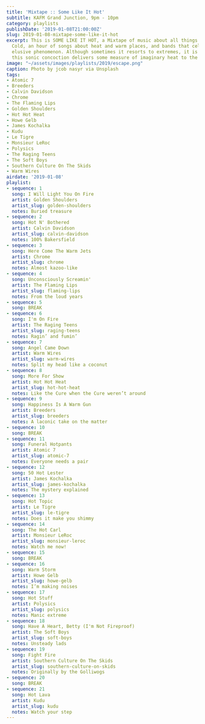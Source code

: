 ```yaml
---
title: 'Mixtape :: Some Like It Hot'
subtitle: KAFM Grand Junction, 9pm - 10pm
category: playlists
publishDate: '2019-01-08T21:00:00Z'
slug: 2019-01-08-mixtape-some-like-it-hot
excerpt: This is SOME LIKE IT HOT, a Mixtape of music about all things that are Not
  Cold, an hour of songs about heat and warm places, and bands that celebrate this
  elusive phenomenon. Although sometimes it resorts to extremes, it is hoped that
  this sonic concoction delivers some measure of imaginary heat to the listener.
image: "~/assets/images/playlists/2019/escape.png"
caption: Photo by jcob nasyr via Unsplash
tags:
- Atomic 7
- Breeders
- Calvin Davidson
- Chrome
- The Flaming Lips
- Golden Shoulders
- Hot Hot Heat
- Howe Gelb
- James Kochalka
- Kudu
- Le Tigre
- Monsieur LeRoc
- Polysics
- The Raging Teens
- The Soft Boys
- Southern Culture On The Skids
- Warm Wires
airdate: '2019-01-08'
playlist:
- sequence: 1
  song: I Will Light You On Fire
  artist: Golden Shoulders
  artist_slug: golden-shoulders
  notes: Buried treasure
- sequence: 2
  song: Hot N' Bothered
  artist: Calvin Davidson
  artist_slug: calvin-davidson
  notes: 100% Bakersfield
- sequence: 3
  song: Here Come The Warm Jets
  artist: Chrome
  artist_slug: chrome
  notes: Almost kazoo-like
- sequence: 4
  song: Unconsciously Screamin'
  artist: The Flaming Lips
  artist_slug: flaming-lips
  notes: From the loud years
- sequence: 5
  song: BREAK
- sequence: 6
  song: I'm On Fire
  artist: The Raging Teens
  artist_slug: raging-teens
  notes: Ragin’ and fumin’
- sequence: 7
  song: Angel Came Down
  artist: Warm Wires
  artist_slug: warm-wires
  notes: Split my head like a coconut
- sequence: 8
  song: More For Show
  artist: Hot Hot Heat
  artist_slug: hot-hot-heat
  notes: Like the Cure when the Cure weren’t around
- sequence: 9
  song: Happiness Is A Warm Gun
  artist: Breeders
  artist_slug: breeders
  notes: A laconic take on the matter
- sequence: 10
  song: BREAK
- sequence: 11
  song: Funeral Hotpants
  artist: Atomic 7
  artist_slug: atomic-7
  notes: Everyone needs a pair
- sequence: 12
  song: 50 Hot Lester
  artist: James Kochalka
  artist_slug: james-kochalka
  notes: The mystery explained
- sequence: 13
  song: Hot Topic
  artist: Le Tigre
  artist_slug: le-tigre
  notes: Does it make you shimmy
- sequence: 14
  song: The Hot Carl
  artist: Monsieur LeRoc
  artist_slug: monsieur-leroc
  notes: Watch me now!
- sequence: 15
  song: BREAK
- sequence: 16
  song: Warm Storm
  artist: Howe Gelb
  artist_slug: howe-gelb
  notes: I’m making noises
- sequence: 17
  song: Hot Stuff
  artist: Polysics
  artist_slug: polysics
  notes: Manic extreme
- sequence: 18
  song: Have A Heart, Betty (I'm Not Fireproof)
  artist: The Soft Boys
  artist_slug: soft-boys
  notes: Unsteady lads
- sequence: 19
  song: Fight Fire
  artist: Southern Culture On The Skids
  artist_slug: southern-culture-on-skids
  notes: Originally by the Golliwogs
- sequence: 20
  song: BREAK
- sequence: 21
  song: Hot Lava
  artist: Kudu
  artist_slug: kudu
  notes: Watch your step
---
```


